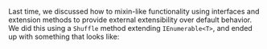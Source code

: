 Last time, we discussed how to mixin-like functionality using interfaces and extension methods to provide external extensibility over default behavior. We did this using a `Shuffle` method extending `IEnumerable<T>`, and ended up with something that looks like:

```csharp

```
